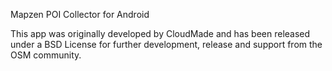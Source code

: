 Mapzen POI Collector for Android

This app was originally developed by CloudMade and has been released under a BSD License for further development, release and support from the OSM community.
